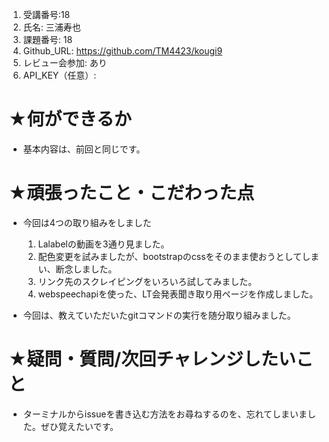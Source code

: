 1. 受講番号:18 
1. 氏名: 三浦寿也
1. 課題番号: 18 
1. Github_URL: https://github.com/TM4423/kougi9
1. レビュー会参加: あり
1. API_KEY（任意）:
# ★何ができるか
- 基本内容は、前回と同じです。
  
# ★頑張ったこと・こだわった点
- 今回は4つの取り組みをしました
  1. Lalabelの動画を3通り見ました。
  2. 配色変更を試みましたが、bootstrapのcssをそのまま使おうとしてしまい、断念しました。
  3. リンク先のスクレイピングをいろいろ試してみました。
  4. webspeechapiを使った、LT会発表聞き取り用ページを作成しました。

- 今回は、教えていただいたgitコマンドの実行を随分取り組みました。


# ★疑問・質問/次回チャレンジしたいこと
- ターミナルからissueを書き込む方法をお尋ねするのを、忘れてしまいました。ぜひ覚えたいです。
  